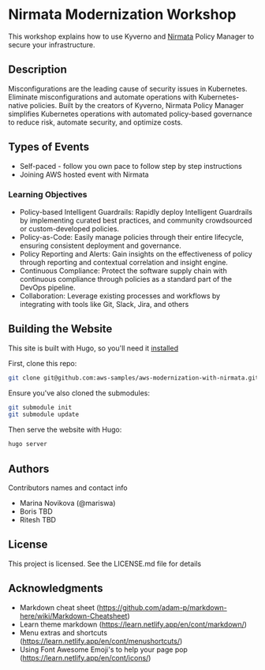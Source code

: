 # Nirmata Modernization Workshop

This workshop explains how to use Kyverno and [Nirmata](https://nirmata.com/) Policy Manager to secure your infrastructure. 

## Description

Misconfigurations are the leading cause of security issues in Kubernetes. Eliminate misconfigurations and automate operations with Kubernetes-native policies. Built by the creators of Kyverno, Nirmata Policy Manager simplifies Kubernetes operations with automated policy-based governance to reduce risk, automate security, and optimize costs.

 ## Types of Events
 
 - Self-paced - follow you own pace to follow step by step instructions
 - Joining AWS hosted event with Nirmata

### Learning Objectives

* Policy-based Intelligent Guardrails: Rapidly deploy Intelligent Guardrails by implementing curated best practices, and community crowdsourced or custom-developed policies.
* Policy-as-Code: Easily manage policies through their entire lifecycle, ensuring consistent deployment and governance.
* Policy Reporting and Alerts: Gain insights on the effectiveness of policy through reporting and contextual correlation and insight engine.
* Continuous Compliance: Protect the software supply chain with continuous compliance through policies as a standard part of the DevOps pipeline.
* Collaboration: Leverage existing processes and workflows by integrating with tools like Git, Slack, Jira, and others

## Building the Website

This site is built with Hugo, so you'll need it [installed](https://gohugo.io/getting-started/quick-start/#step-1-install-hugo)

First, clone this repo:

```bash
git clone git@github.com:aws-samples/aws-modernization-with-nirmata.git
```

Ensure you've also cloned the submodules:

```bash
git submodule init
git submodule update
```

Then serve the website with Hugo:

```bash
hugo server
```

## Authors

Contributors names and contact info

* Marina Novikova (@mariswa)
* Boris TBD
* Ritesh TBD

## License

This project is licensed. See the LICENSE.md file for details

## Acknowledgments

* Markdown cheat sheet (https://github.com/adam-p/markdown-here/wiki/Markdown-Cheatsheet)
* Learn theme markdown (https://learn.netlify.app/en/cont/markdown/)
* Menu extras and shortcuts (https://learn.netlify.app/en/cont/menushortcuts/) 
* Using Font Awesome Emoji's to help your page pop (https://learn.netlify.app/en/cont/icons/)